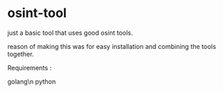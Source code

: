 # osint-tool

just a basic tool that uses good osint tools.

reason of making this was for easy installation and combining the tools together.

Requirements :

golang\n
python
